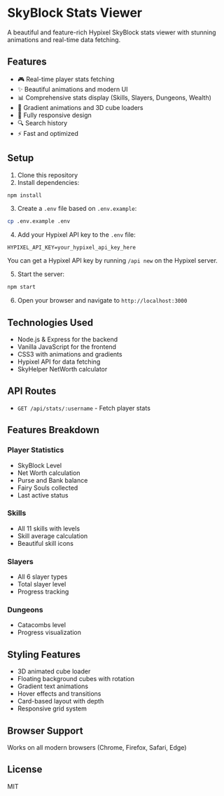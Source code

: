 # SkyBlock Stats Viewer

A beautiful and feature-rich Hypixel SkyBlock stats viewer with stunning animations and real-time data fetching.

## Features

- 🎮 Real-time player stats fetching
- ✨ Beautiful animations and modern UI
- 📊 Comprehensive stats display (Skills, Slayers, Dungeons, Wealth)
- 🎨 Gradient animations and 3D cube loaders
- 📱 Fully responsive design
- 🔍 Search history
- ⚡ Fast and optimized

## Setup

1. Clone this repository
2. Install dependencies:
```bash
npm install
```

3. Create a `.env` file based on `.env.example`:
```bash
cp .env.example .env
```

4. Add your Hypixel API key to the `.env` file:
```
HYPIXEL_API_KEY=your_hypixel_api_key_here
```

You can get a Hypixel API key by running `/api new` on the Hypixel server.

5. Start the server:
```bash
npm start
```

6. Open your browser and navigate to `http://localhost:3000`

## Technologies Used

- Node.js & Express for the backend
- Vanilla JavaScript for the frontend
- CSS3 with animations and gradients
- Hypixel API for data fetching
- SkyHelper NetWorth calculator

## API Routes

- `GET /api/stats/:username` - Fetch player stats

## Features Breakdown

### Player Statistics
- SkyBlock Level
- Net Worth calculation
- Purse and Bank balance
- Fairy Souls collected
- Last active status

### Skills
- All 11 skills with levels
- Skill average calculation
- Beautiful skill icons

### Slayers
- All 6 slayer types
- Total slayer level
- Progress tracking

### Dungeons
- Catacombs level
- Progress visualization

## Styling Features

- 3D animated cube loader
- Floating background cubes with rotation
- Gradient text animations
- Hover effects and transitions
- Card-based layout with depth
- Responsive grid system

## Browser Support

Works on all modern browsers (Chrome, Firefox, Safari, Edge)

## License

MIT